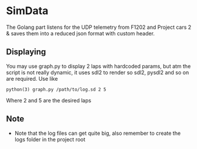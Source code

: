 # SimData
The Golang part listens for the UDP telemetry from F1202 and Project cars 2 & saves them into a reduced json format with custom header.

## Displaying
You may use graph.py to display 2 laps with hardcoded params, but atm the script is not really dynamic, it uses sdl2 to render so sdl2, pysdl2 and so on are required.
Use like
```
python(3) graph.py /path/to/log.sd 2 5
```
Where 2 and 5 are the desired laps

## Note
- Note that the log files can get quite big, also remember to create the logs folder in the project root
